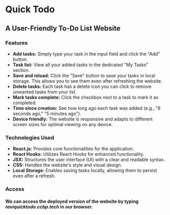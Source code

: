 # Quick Todo
## A User-Friendly To-Do List Website

### Features
* **Add tasks:** Simply type your task in the input field and click the "Add" button.
* **Task list:** View all your added tasks in the dedicated "My Tasks" section.
* **Save and reload:** Click the "Save" button to save your tasks in local storage. This allows you to see them even after refreshing the website.
* **Delete tasks:** Each task has a delete icon you can click to remove unwanted tasks from your list.
* **Mark tasks complete:** Click the checkbox next to a task to mark it as completed.
* **Time since creation:** See how long ago each task was added (e.g., "6 seconds ago," "5 minutes ago").
* **Device friendly:** The website is responsive and adapts to different screen sizes for optimal viewing on any device.

### Technologies Used
* **React.js:** Provides core functionalities for the application.
* **React Hooks:** Utilizes React Hooks for enhanced functionality.
* **JSX:** Structures the user interface (UI) with a clear and readable syntax.
* **CSS:** Handles the website's style and visual design.
* **Local Storage:** Enables saving tasks locally, allowing them to persist even after a refresh.

### Access
#### We can access the deployed version of the website by typing *raviquicktodo.ccbp.tech* in our browser.
